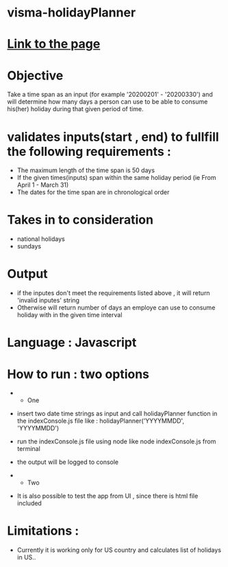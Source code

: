 # visma-holidayPlanner
# [Link to the page](https://dakis.live/visma/)
# Objective 
Take a time span as an input (for example '20200201' - '20200330') and will determine how
many days a person can use to be able to consume his(her) holiday during that given period of time.

# validates inputs(start , end) to fullfill the following requirements : 
* The maximum length of the time span is 50 days 
* If the given times(inputs) span within the same holiday period (ie From April 1 - March 31)
* The dates for the time span are in chronological order

# Takes in to consideration 
* national holidays
* sundays 


# Output 
* if the inputes don't meet the requirements listed above , it will return 'invalid inputes' string
* Otherwise will return number of days an employe can use to consume holiday with in the given time interval 


# Language : Javascript 

# How to run : two options 
* * One
* insert two date time strings as input and call holidayPlanner function  in the indexConsole.js file like : 
    holidayPlanner('YYYYMMDD', 'YYYYMMDD')
* run the indexConsole.js file using node like 
    node indexConsole.js from terminal 
* the output will be logged to console 

* * Two 
* It is also possible to test the app from UI , since there is html file included


# Limitations : 
* Currently it is working only for US country and calculates list of holidays in US..
